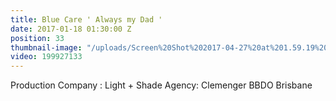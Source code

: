 ```yaml
---
title: Blue Care ' Always my Dad '
date: 2017-01-18 01:30:00 Z
position: 33
thumbnail-image: "/uploads/Screen%20Shot%202017-04-27%20at%201.59.19%20pm.png"
video: 199927133
---
```


Production Company : Light + Shade 
Agency: Clemenger BBDO Brisbane